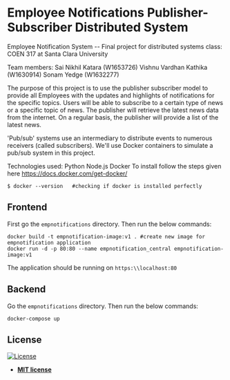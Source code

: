 # Employee Notifications Publisher-Subscriber Distributed System

Employee Notification System -- Final project for distributed systems class: COEN 317 at Santa Clara University

Team members: Sai Nikhil Katara (W1653726) Vishnu Vardhan Kathika (W1630914) Sonam Yedge (W1632277)

The purpose of this project is to use the publisher subscriber model to provide all Employees with the updates and highlights of notifications for the specific topics. Users will be able to subscribe to a certain type of news or a specific topic of news. The publisher will retrieve the latest news data from the internet. On a regular basis, the publisher will provide a list of the latest news.

'Pub/sub' systems use an intermediary to distribute events to numerous receivers (called subscribers).  We'll use Docker containers to simulate a pub/sub system in this project.

Technologies used:
Python 
Node.js
Docker
To install follow the steps given here https://docs.docker.com/get-docker/

```
$ docker --version   #checking if docker is installed perfectly
```

## Frontend

First go the `empnotifications` directory. Then run the below commands:

```
docker build -t empnotification-image:v1 . #create new image for empnotification application
docker run -d -p 80:80 --name empnotification_central empnotification-image:v1
```

The application should be running on `https:\\localhost:80 `

## Backend 

Go the `empnotifications` directory. Then run the below commands:

```
docker-compose up
```


## License

[![License](http://img.shields.io/:license-mit-blue.svg?style=flat-square)](http://badges.mit-license.org)

- **[MIT license](http://opensource.org/licenses/mit-license.php)**
